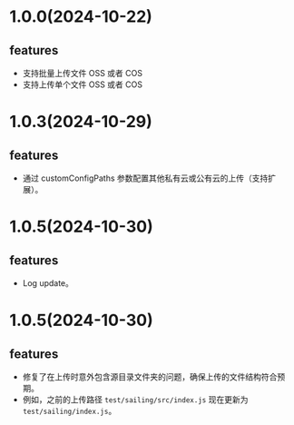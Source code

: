 # 1.0.0(2024-10-22)
## features
+ 支持批量上传文件 OSS 或者 COS
+ 支持上传单个文件 OSS 或者 COS


# 1.0.3(2024-10-29)
## features
+ 通过 customConfigPaths 参数配置其他私有云或公有云的上传（支持扩展）。

# 1.0.5(2024-10-30)
## features
+ Log update。

# 1.0.5(2024-10-30)
## features
- 修复了在上传时意外包含源目录文件夹的问题，确保上传的文件结构符合预期。
- 例如，之前的上传路径 `test/sailing/src/index.js` 现在更新为 `test/sailing/index.js`。